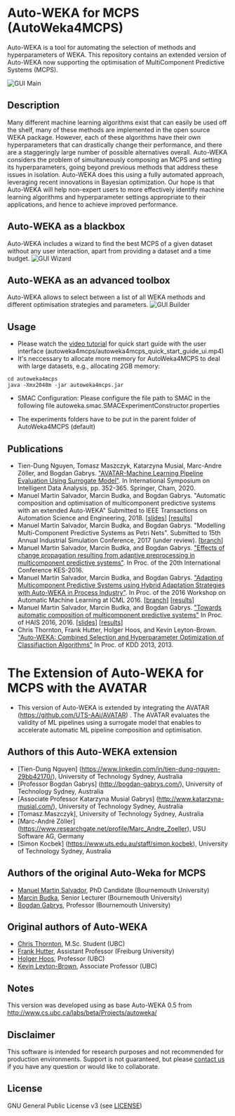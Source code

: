 # Auto-WEKA for MCPS (AutoWeka4MCPS)
Auto-WEKA is a tool for automating the selection of methods and hyperparameters of WEKA. This repository contains an extended version of Auto-WEKA now supporting the optimisation of MultiComponent Predictive Systems (MCPS).

![GUI Main](https://raw.githubusercontent.com/dsibournemouth/autoweka/master/img/GUI-main.png)

## Description
Many different machine learning algorithms exist that can easily be used off the shelf, many of these methods are implemented in the open source WEKA package. However, each of these algorithms have their own hyperparameters that can drastically change their performance, and there are a staggeringly large number of possible alternatives overall. Auto-WEKA considers the problem of simultaneously composing an MCPS and setting its hyperparameters, going beyond previous methods that address these issues in isolation. Auto-WEKA does this using a fully automated approach, leveraging recent innovations in Bayesian optimization. Our hope is that Auto-WEKA will help non-expert users to more effectively identify machine learning algorithms and hyperparameter settings appropriate to their applications, and hence to achieve improved performance.

## Auto-WEKA as a blackbox
Auto-WEKA includes a wizard to find the best MCPS of a given dataset without any user interaction, apart from providing a dataset and a time budget.
![GUI Wizard](https://raw.githubusercontent.com/dsibournemouth/autoweka/master/img/GUI-wizard.png)

## Auto-WEKA as an advanced toolbox
Auto-WEKA allows to select between a list of all WEKA methods and different optimisation strategies and parameters.
![GUI Builder](https://raw.githubusercontent.com/dsibournemouth/autoweka/master/img/GUI-builder.png)

## Usage 

* Please watch the [video tutorial](https://github.com/UTS-AAi/autoweka/blob/master/autoweka4mcps/autoweka4mcps_quick_start_guide_ui.mp4) for quick start guide with the user interface (autoweka4mcps/autoweka4mcps_quick_start_guide_ui.mp4)
* It's neccessary to allocate more memory for AutoWeka4MCPS to deal with large datasets, e.g., allocating 2GB memory:
```
cd autoweka4mcps
java -Xmx2048m -jar autoweka4mcps.jar
```

* SMAC Configuration: Please configure the file path to SMAC in the following file autoweka.smac.SMACExperimentConstructor.properties

* The experiments folders have to be put in the parent folder of AutoWeka4MCPS (default)



## Publications
* Tien-Dung Nguyen, Tomasz Maszczyk, Katarzyna Musial, Marc-Andre Zöller, and Bogdan Gabrys. ["AVATAR-Machine Learning Pipeline Evaluation Using Surrogate Model"](https://link.springer.com/chapter/10.1007/978-3-030-44584-3_28). In International Symposium on Intelligent Data Analysis, pp. 352-365. Springer, Cham, 2020.
* Manuel Martin Salvador, Marcin Budka, and Bogdan Gabrys. "Automatic composition and optimisation of multicomponent predictive systems with an extended Auto-WEKA" Submitted to IEEE Transactions on Automation Science and Engineering, 2018. [[slides](http://www.slideshare.net/draxus/automating-machine-learning-is-it-feasible-62661182)] [[results](https://github.com/dsibournemouth/autoweka/tree/master/results)]
 * Manuel Martin Salvador, Marcin Budka, and Bogdan Gabrys. "Modelling Multi-Component Predictive Systems as Petri Nets". Submitted to 15th Annual Industrial Simulation Conference, 2017 (under review). [[branch](https://github.com/dsibournemouth/autoweka/tree/feature/pnml)]
 * Manuel Martin Salvador, Marcin Budka, and Bogdan Gabrys. ["Effects of change propagation resulting from adaptive preprocessing in multicomponent predictive systems"](http://www.sciencedirect.com/science/article/pii/S187705091632066X). In Proc. of the 20th International Conference KES-2016.
 * Manuel Martin Salvador, Marcin Budka, and Bogdan Gabrys. ["Adapting Multicomponent Predictive Systems using Hybrid Adaptation Strategies with Auto-WEKA in Process Industry"](http://www.jmlr.org/proceedings/papers/v64/salvador_adapting_2016.pdf). In Proc. of the 2016 Workshop on Automatic Machine Learning at ICML 2016. [[branch](https://github.com/dsibournemouth/autoweka/tree/feature/batch-adaptation)] [[results](https://github.com/dsibournemouth/autoweka/tree/feature/batch-adaptation/results)]  
 * Manuel Martin Salvador, Marcin Budka, and Bogdan Gabrys. ["Towards automatic composition of multicomponent predictive systems"](http://link.springer.com/chapter/10.1007%2F978-3-319-32034-2_3) In Proc. of HAIS 2016, 2016. [[slides](http://www.slideshare.net/draxus/towards-automatic-composition-of-multicomponent-predictive-systems)] [[results](https://github.com/dsibournemouth/autoweka/tree/master/results)]
 * Chris Thornton, Frank Hutter, Holger Hoos, and Kevin Leyton-Brown. ["Auto-WEKA: Combined Selection and Hyperparameter Optimization of Classifiaction Algorithms"](https://dl.acm.org/citation.cfm?id=2487629) In Proc. of KDD 2013, 2013.

# The Extension of Auto-WEKA for MCPS with the AVATAR
 * This version of Auto-WEKA is extended by integrating the AVATAR (https://github.com/UTS-AAi/AVATAR) . The AVATAR evaluates the validity of ML pipelines using a surrogate model that enables
to accelerate automatic ML pipeline composition and optimisation.

## Authors of this Auto-WEKA extension
 * [Tien-Dung Nguyen] (https://www.linkedin.com/in/tien-dung-nguyen-29bb42170/), University of Technology Sydney, Australia
 * [Professor Bogdan Gabrys] (http://bogdan-gabrys.com/), University of Technology Sydney, Australia
 * [Associate Professor Katarzyna Musial Gabrys] (http://www.katarzyna-musial.com/), University of Technology Sydney, Australia
 * [Tomasz.Maszczyk], University of Technology Sydney, Australia
 * [Marc-André Zöller] (https://www.researchgate.net/profile/Marc_Andre_Zoeller), USU Software AG, Germany
 * [Simon Kocbek] (https://www.uts.edu.au/staff/simon.kocbek), University of Technology Sydney, Australia

## Authors of the original Auto-Weka for MCPS
 * [Manuel Martin Salvador](http://staffprofiles.bournemouth.ac.uk/display/msalvador), PhD Candidate (Bournemouth University)
 * [Marcin Budka](http://staffprofiles.bournemouth.ac.uk/display/mbudka), Senior Lecturer (Bournemouth University)
 * [Bogdan Gabrys](http://bogdan-gabrys.com), Professor (Bournemouth University)
 
## Original authors of Auto-WEKA
 * [Chris Thornton](http://www.cs.ubc.ca/~cwthornt/), M.Sc. Student (UBC)
 * [Frank Hutter](http://www2.informatik.uni-freiburg.de/~hutter/index.html), Assistant Professor (Freiburg University)
 * [Holger Hoos](http://www.cs.ubc.ca/~hoos/), Professor (UBC)
 * [Kevin Leyton-Brown](http://www.cs.ubc.ca/~kevinlb/), Associate Professor (UBC)
 
## Notes
This version was developed using as base Auto-WEKA 0.5 from http://www.cs.ubc.ca/labs/beta/Projects/autoweka/

## Disclaimer
This software is intended for research purposes and not recommended for production environments. Support is not guaranteed, but please [contact us](https://github.com/dsibournemouth/autoweka/issues) if you have any question or would like to collaborate.

## License
GNU General Public License v3 (see [LICENSE](https://github.com/DraXus/autoweka/blob/master/LICENSE))
